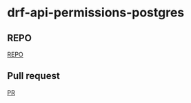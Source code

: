 # drf-api-permissions-postgres

## REPO
[REPO](https://github.com/issasalman/drf-api-permissions-postgres)

## Pull request
[PR](https://github.com/issasalman/drf-api-permissions-postgres/pull/1)